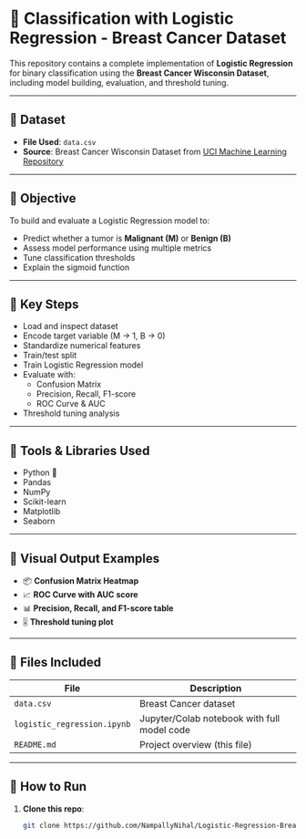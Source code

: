 # 🤖 Classification with Logistic Regression - Breast Cancer Dataset

This repository contains a complete implementation of **Logistic Regression** for binary classification using the **Breast Cancer Wisconsin Dataset**, including model building, evaluation, and threshold tuning.

---

## 📂 Dataset

- **File Used**: `data.csv`
- **Source**: Breast Cancer Wisconsin Dataset from [UCI Machine Learning Repository](https://archive.ics.uci.edu/ml/datasets/Breast+Cancer+Wisconsin+(Diagnostic))

---

## 🎯 Objective

To build and evaluate a Logistic Regression model to:
- Predict whether a tumor is **Malignant (M)** or **Benign (B)**
- Assess model performance using multiple metrics
- Tune classification thresholds
- Explain the sigmoid function

---

## 📌 Key Steps

- Load and inspect dataset
- Encode target variable (M → 1, B → 0)
- Standardize numerical features
- Train/test split
- Train Logistic Regression model
- Evaluate with:
  - Confusion Matrix
  - Precision, Recall, F1-score
  - ROC Curve & AUC
- Threshold tuning analysis

---

## 🧰 Tools & Libraries Used

- Python 🐍
- Pandas
- NumPy
- Scikit-learn
- Matplotlib
- Seaborn

---

## 📸 Visual Output Examples

- 📦 **Confusion Matrix Heatmap**  
- 📈 **ROC Curve with AUC score**  
- 📊 **Precision, Recall, and F1-score table**  
- 🎚 **Threshold tuning plot**  

---

## 📁 Files Included

| File                               | Description                                  |
|------------------------------------|----------------------------------------------|
| `data.csv`                         | Breast Cancer dataset                        |
| `logistic_regression.ipynb`        | Jupyter/Colab notebook with full model code  |
| `README.md`                        | Project overview (this file)                 |

---

## 🚀 How to Run

1. **Clone this repo**:
   ```bash
   git clone https://github.com/NampallyNihal/Logistic-Regression-Breast-Cancer.git

